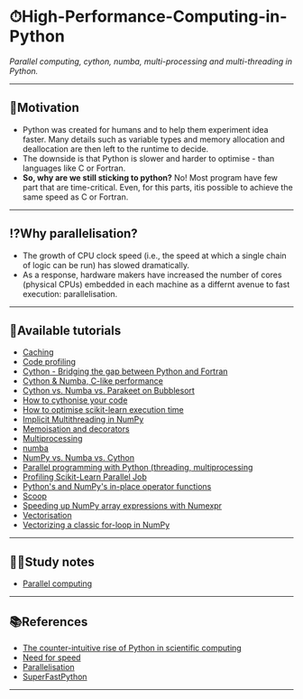 # ⏱High-Performance-Computing-in-Python
*Parallel computing, cython, numba, multi-processing and multi-threading in Python.*
***

## 📌Motivation
- Python was created for humans and to help them experiment idea faster. Many details such as variable types and memory allocation and deallocation are then left to the runtime to decide.
- The downside is that Python is slower and harder to optimise - than languages like C or Fortran.
- **So, why are we still sticking to python?** No! Most program have few part that are time-critical. Even, for this parts, itis possible to achieve the same speed as C or Fortran.
***

## ⁉Why parallelisation?
- The growth of CPU clock speed (i.e., the speed at which a single chain of logic can be run) has slowed dramatically.
- As a response, hardware makers have increased the number of cores (physical CPUs) embedded in each machine as a differnt avenue to fast execution: parallelisation.
***

## 🏫Available tutorials
- [Caching](https://github.com/kyaiooiayk/High-Performance-Computing-in-Python/blob/master/tutorials/GitHub_MD_rendering/Caching.ipynb)
- [Code profiling](https://github.com/kyaiooiayk/High-Performance-Computing-in-Python/blob/master/tutorials/GitHub_MD_rendering/Code_profiling.ipynb)
- [Cython - Bridging the gap between Python and Fortran](https://github.com/kyaiooiayk/High-Performance-Computing-in-Python/blob/master/tutorials/GitHub_MD_rendering/%20Cython%20-%20Bridging%20the%20gap%20between%20Python%20and%20Fortran.ipynb)
- [Cython & Numba, C-like performance](https://github.com/kyaiooiayk/High-Performance-Computing-in-Python/blob/master/tutorials/GitHub_MD_rendering/Cython%20%26%20Numba%2C%20C-like%20performance.ipynb)
- [Cython vs. Numba vs. Parakeet on Bubblesort](https://github.com/kyaiooiayk/High-Performance-Computing-in-Python/blob/master/tutorials/GitHub_MD_rendering/Cython%20vs.%20Numba%20vs.%20Parakeet%20on%20Bubblesort.ipynb)
- [How to cythonise your code](https://github.com/kyaiooiayk/High-Performance-Computing-in-Python/blob/master/tutorials/cythonizing/GitHub_MD_rendering/How%20to%20cythonize%20your%20code.ipynb)
- [How to optimise scikit-learn execution time](https://github.com/kyaiooiayk/High-Performance-Computing-in-Python/blob/master/tutorials/GitHub_MD_rendering/How%20to%20optimise%20scikit-learn%20execution%20time.ipynb)
- [Implicit Multithreading in NumPy](https://github.com/kyaiooiayk/High-Performance-Computing-in-Python/blob/master/tutorials/Implicit%20Multithreading%20in%20NumPy.ipynb)
- [Memoisation and decorators](https://github.com/kyaiooiayk/High-Performance-Computing-in-Python/blob/master/tutorials/GitHub_MD_rendering/Memoisation%20and%20decorator.ipynb)
- [Multiprocessing](https://github.com/kyaiooiayk/High-Performance-Computing-in-Python/tree/master/tutorials/Multiprocessing)
- [numba](https://github.com/kyaiooiayk/High-Performance-Computing-in-Python/blob/master/tutorials/numba.ipynb)
- [NumPy vs. Numba vs. Cython](https://github.com/kyaiooiayk/High-Performance-Computing-in-Python/blob/master/tutorials/GitHub_MD_rendering/NumPy%20vs.%20Numba%20vs.%20Cython.ipynb)
- [Parallel programming with Python (threading, multiprocessing](https://github.com/kyaiooiayk/High-Performance-Computing-in-Python/blob/master/tutorials/GitHub_MD_rendering/Parallel%20programming%20with%20Python%20(threading%2C%20multiprocessing).ipynb)
- [Profiling Scikit-Learn Parallel Job](https://github.com/kyaiooiayk/High-Performance-Computing-in-Python/tree/master/tutorials/Profiling_SKLearn_Parallel_Jobs)
- [Python's and NumPy's in-place operator functions](https://github.com/kyaiooiayk/High-Performance-Computing-in-Python/blob/master/tutorials/GitHub_MD_rendering/Python's%20and%20NumPy's%20in-place%20operator%20functions.ipynb)
- [Scoop](https://github.com/kyaiooiayk/High-Performance-Computing-in-Python/tree/master/tutorials/Scoop)
- [Speeding up NumPy array expressions with Numexpr](https://github.com/kyaiooiayk/High-Performance-Computing-in-Python/blob/master/tutorials/GitHub_MD_rendering/Speeding%20up%20NumPy%20array%20expressions%20with%20Numexpr.ipynb)
- [Vectorisation](https://github.com/kyaiooiayk/High-Performance-Computing-in-Python/blob/master/tutorials/GitHub_MD_rendering/Vectorisation.ipynb)
- [Vectorizing a classic for-loop in NumPy](https://github.com/kyaiooiayk/High-Performance-Computing-in-Python/blob/master/tutorials/GitHub_MD_rendering/Vectorizing%20a%20classic%20for-loop%20in%20NumPy%20.ipynb)
***

## 🧑‍🎓Study notes
- [Parallel computing](https://drive.google.com/drive/u/1/folders/13mzxrofldkbdgF_eT5EPZ1cEiCgOT78d)
***

## 📚References
- [The counter-intuitive rise of Python in scientific computing](https://cerfacs.fr/coop/fortran-vs-python)
- [Need for speed](https://github.com/QuantEcon/lecture-python-programming.notebooks/blob/master/need_for_speed.ipynb)
- [Parallelisation](https://github.com/QuantEcon/lecture-python-programming.notebooks/blob/master/parallelization.ipynb)
- [SuperFastPython](https://superfastpython.com/learning-paths/#Threading_Learning_Path)
***
